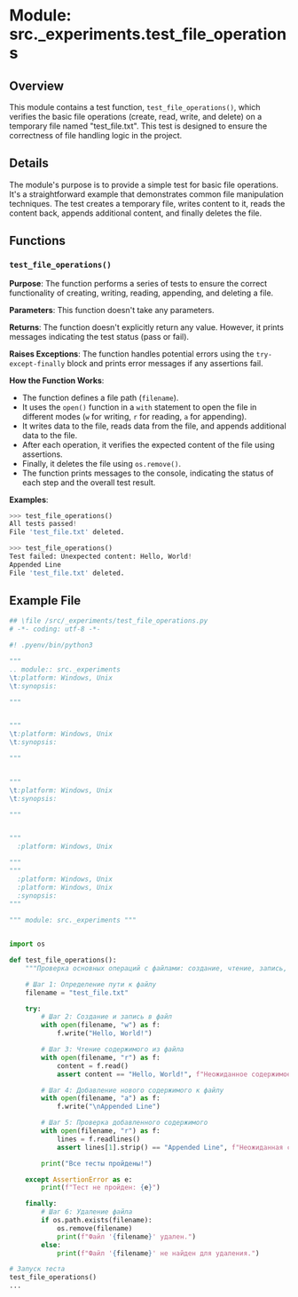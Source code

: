 # Module: src._experiments.test_file_operations

## Overview

This module contains a test function, `test_file_operations()`, which verifies the basic file operations (create, read, write, and delete) on a temporary file named "test_file.txt". This test is designed to ensure the correctness of file handling logic in the project.

## Details

The module's purpose is to provide a simple test for basic file operations. It's a straightforward example that demonstrates common file manipulation techniques. The test creates a temporary file, writes content to it, reads the content back, appends additional content, and finally deletes the file. 

## Functions

### `test_file_operations()`

**Purpose**: The function performs a series of tests to ensure the correct functionality of creating, writing, reading, appending, and deleting a file.

**Parameters**: This function doesn't take any parameters.

**Returns**: The function doesn't explicitly return any value. However, it prints messages indicating the test status (pass or fail).

**Raises Exceptions**: The function handles potential errors using the `try-except-finally` block and prints error messages if any assertions fail.

**How the Function Works**:
- The function defines a file path (`filename`).
- It uses the `open()` function in a `with` statement to open the file in different modes (`w` for writing, `r` for reading, `a` for appending).
- It writes data to the file, reads data from the file, and appends additional data to the file.
- After each operation, it verifies the expected content of the file using assertions.
- Finally, it deletes the file using `os.remove()`.
- The function prints messages to the console, indicating the status of each step and the overall test result.

**Examples**:
```python
>>> test_file_operations()
All tests passed!
File 'test_file.txt' deleted.
```

```python
>>> test_file_operations()
Test failed: Unexpected content: Hello, World!
Appended Line
File 'test_file.txt' deleted.
```

## Example File

```python
## \file /src/_experiments/test_file_operations.py
# -*- coding: utf-8 -*-

#! .pyenv/bin/python3

"""
.. module:: src._experiments 
\t:platform: Windows, Unix
\t:synopsis:

"""


"""
\t:platform: Windows, Unix
\t:synopsis:

"""


"""
\t:platform: Windows, Unix
\t:synopsis:

"""


"""
  :platform: Windows, Unix

"""
"""
  :platform: Windows, Unix
  :platform: Windows, Unix
  :synopsis:
"""
  
""" module: src._experiments """


import os

def test_file_operations():
    """Проверка основных операций с файлами: создание, чтение, запись, удаление."""

    # Шаг 1: Определение пути к файлу
    filename = "test_file.txt"

    try:
        # Шаг 2: Создание и запись в файл
        with open(filename, "w") as f:
            f.write("Hello, World!")

        # Шаг 3: Чтение содержимого из файла
        with open(filename, "r") as f:
            content = f.read()
            assert content == "Hello, World!", f"Неожиданное содержимое: {content}"

        # Шаг 4: Добавление нового содержимого к файлу
        with open(filename, "a") as f:
            f.write("\nAppended Line")

        # Шаг 5: Проверка добавленного содержимого
        with open(filename, "r") as f:
            lines = f.readlines()
            assert lines[1].strip() == "Appended Line", f"Неожиданная строка: {lines[1].strip()}"

        print("Все тесты пройдены!")

    except AssertionError as e:
        print(f"Тест не пройден: {e}")

    finally:
        # Шаг 6: Удаление файла
        if os.path.exists(filename):
            os.remove(filename)
            print(f"Файл '{filename}' удален.")
        else:
            print(f"Файл '{filename}' не найден для удаления.")

# Запуск теста
test_file_operations()
...

```